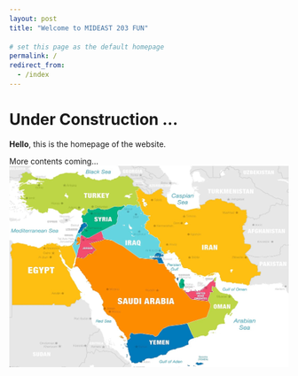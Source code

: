 ```yaml
---
layout: post
title: "Welcome to MIDEAST 203 FUN"

# set this page as the default homepage
permalink: /
redirect_from:
  - /index
---
```


# Under Construction ...

**Hello**, this is the homepage of the website.

More contents coming...
![Middle East Map](/images/middle-east_map.jpg)